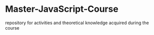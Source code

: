 # Master-JavaScript-Course
repository for activities and theoretical knowledge acquired during the course
